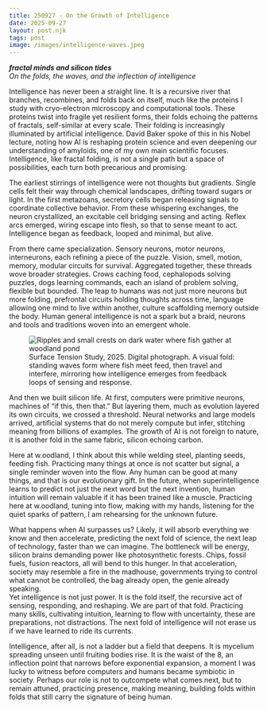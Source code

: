 ```yaml
---
title: 250927 - On the Growth of Intelligence
date: 2025-09-27
layout: post.njk
tags: post
image: /images/intelligence-waves.jpeg
---
```


**_fractal minds and silicon tides_**  
*On the folds, the waves, and the inflection of intelligence*

Intelligence has never been a straight line. It is a recursive river that branches, recombines, and folds back on itself, much like the proteins I study with cryo-electron microscopy and computational tools. These proteins twist into fragile yet resilient forms, their folds echoing the patterns of fractals, self-similar at every scale. Their folding is increasingly illuminated by artificial intelligence. David Baker spoke of this in his Nobel lecture, noting how AI is reshaping protein science and even deepening our understanding of amyloids, one of my own main scientific focuses. Intelligence, like fractal folding, is not a single path but a space of possibilities, each turn both precarious and promising. 

The earliest stirrings of intelligence were not thoughts but gradients. Single cells felt their way through chemical landscapes, drifting toward sugars or light. In the first metazoans, secretory cells began releasing signals to coordinate collective behavior. From these whispering exchanges, the neuron crystallized, an excitable cell bridging sensing and acting. Reflex arcs emerged, wiring escape into flesh, so that to sense meant to act. Intelligence began as feedback, looped and minimal, but alive.  

From there came specialization. Sensory neurons, motor neurons, interneurons, each refining a piece of the puzzle. Vision, smell, motion, memory, modular circuits for survival. Aggregated together, these threads wove broader strategies. Crows caching food, cephalopods solving puzzles, dogs learning commands, each an island of problem solving, flexible but bounded. The leap to humans was not just more neurons but more folding, prefrontal circuits holding thoughts across time, language allowing one mind to live within another, culture scaffolding memory outside the body. Human general intelligence is not a spark but a braid, neurons and tools and traditions woven into an emergent whole.

<figure>
  <img src="/images/intelligence-waves.jpeg" alt="Ripples and small crests on dark water where fish gather at woodland pond">
  <figcaption>
    Surface Tension Study, 2025. Digital photograph. A visual fold: standing waves form where fish meet feed, then travel and interfere, mirroring how intelligence emerges from feedback loops of sensing and response.
  </figcaption>
</figure>

And then we built silicon life. At first, computers were primitive neurons, machines of “if this, then that.” But layering them, much as evolution layered its own circuits, we crossed a threshold. Neural networks and large models arrived, artificial systems that do not merely compute but infer, stitching meaning from billions of examples. The growth of AI is not foreign to nature, it is another fold in the same fabric, silicon echoing carbon. 

Here at w.oodland, I think about this while welding steel, planting seeds, feeding fish. Practicing many things at once is not scatter but signal, a single reminder woven into the flow. Any human can be good at many things, and that is our evolutionary gift. In the future, when superintelligence learns to predict not just the next word but the next invention, human intuition will remain valuable if it has been trained like a muscle. Practicing here at w.oodland, tuning into flow, making with my hands, listening for the quiet sparks of pattern, I am rehearsing for the unknown future.  

What happens when AI surpasses us? Likely, it will absorb everything we know and then accelerate, predicting the next fold of science, the next leap of technology, faster than we can imagine. The bottleneck will be energy, silicon brains demanding power like photosynthetic forests. Chips, fossil fuels, fusion reactors, all will bend to this hunger. In that acceleration, society may resemble a fire in the madhouse, governments trying to control what cannot be controlled, the bag already open, the genie already speaking.  
Yet intelligence is not just power. It is the fold itself, the recursive act of sensing, responding, and reshaping. We are part of that fold. Practicing many skills, cultivating intuition, learning to flow with uncertainty, these are preparations, not distractions. The next fold of intelligence will not erase us if we have learned to ride its currents.  

Intelligence, after all, is not a ladder but a field that deepens. It is mycelium spreading unseen until fruiting bodies rise. It is the waist of the 8, an inflection point that narrows before exponential expansion, a moment I was lucky to witness before computers and humans became symbiotic in society. Perhaps our role is not to outcompete what comes next, but to remain attuned, practicing presence, making meaning, building folds within folds that still carry the signature of being human.